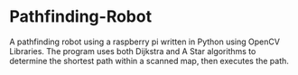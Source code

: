 # Pathfinding-Robot
A pathfinding robot using a raspberry pi written in Python using OpenCV Libraries. The program uses both Dijkstra and A Star algorithms to determine the shortest path within a scanned map, then executes the path.
